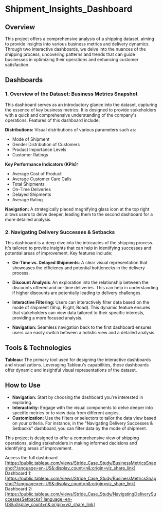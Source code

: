 # Shipment_Insights_Dashboard
## Overview
This project offers a comprehensive analysis of a shipping dataset, aiming to provide insights into various business metrics and delivery dynamics. Through two interactive dashboards, we delve into the nuances of the shipping process, uncovering patterns and trends that can guide businesses in optimizing their operations and enhancing customer satisfaction.

## Dashboards
### 1. Overview of the Dataset: Business Metrics Snapshot
This dashboard serves as an introductory glance into the dataset, capturing the essence of key business metrics. It is designed to provide stakeholders with a quick and comprehensive understanding of the company's operations. Features of this dashboard include:

**Distributions:** Visual distributions of various parameters such as:
* Mode of Shipment
* Gender Distribution of Customers
* Product Importance Levels
* Customer Ratings

**Key Performance Indicators (KPIs):**
* Average Cost of Product
* Average Customer Care Calls
* Total Shipments
* On-Time Deliveries
* Delayed Shipments
* Average Rating

**Navigation:** A strategically placed magnifying glass icon at the top right allows users to delve deeper, leading them to the second dashboard for a more detailed analysis.

### 2. Navigating Delivery Successes & Setbacks
This dashboard is a deep dive into the intricacies of the shipping process. It's tailored to provide insights that can help in identifying successes and potential areas of improvement. Key features include:

* **On-Time vs. Delayed Shipments**: A clear visual representation that showcases the efficiency and potential bottlenecks in the delivery process.

* **Discount Analysis**: An exploration into the relationship between the discounts offered and on-time deliveries. This can help in understanding if higher discounts are potentially leading to delivery challenges.

* **Interactive Filtering:** Users can interactively filter data based on the mode of shipment (Ship, Flight, Road). This dynamic feature ensures that stakeholders can view data tailored to their specific interests, providing a more focused analysis.

* **Navigation:** Seamless navigation back to the first dashboard ensures users can easily switch between a holistic view and a detailed analysis.

## Tools & Technologies
**Tableau:** The primary tool used for designing the interactive dashboards and visualizations. Leveraging Tableau's capabilities, these dashboards offer dynamic and insightful visual representations of the dataset.
## How to Use
* **Navigation:** Start by choosing the dashboard you're interested in exploring.
* **Interactivity:** Engage with the visual components to delve deeper into specific metrics or to view data from different angles.
* **Customization:** Use the filters or selectors to tailor the data view based on your criteria. For instance, in the "Navigating Delivery Successes & Setbacks" dashboard, you can filter data by the mode of shipment.


This project is designed to offer a comprehensive view of shipping operations, aiding stakeholders in making informed decisions and identifying areas of improvement.

Access the full dashboard [https://public.tableau.com/views/Stride_Case_Study/BusinessMetricsSnapshot?:language=en-US&:display_count=n&:origin=viz_share_link]
Dashboard 1:[https://public.tableau.com/views/Stride_Case_Study/BusinessMetricsSnapshot?:language=en-US&:display_count=n&:origin=viz_share_link]
Dashboard 2:[https://public.tableau.com/views/Stride_Case_Study/NavigatingDeliverySuccessesSetbacks?:language=en-US&:display_count=n&:origin=viz_share_link]


